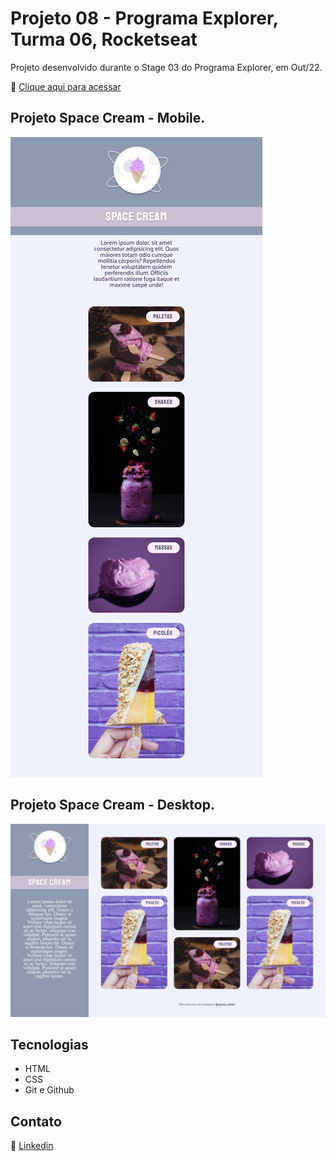 # Projeto 08 - Programa Explorer, Turma 06, Rocketseat

Projeto desenvolvido durante o Stage 03 do Programa Explorer, em Out/22.

🔗 [Clique aqui para acessar](https://renato-albuquerque.github.io/projeto-08-explorer/)

## Projeto Space Cream - Mobile.

![screenshot](images/screenshot1.png)

## Projeto Space Cream - Desktop.

![screenshot](images/screenshot2.png)

## Tecnologias

- HTML
- CSS
- Git e Github

## Contato

🔗 [Linkedin](https://www.linkedin.com/in/renato-malbuquerque/)